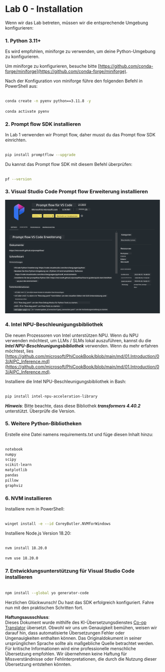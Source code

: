 <!--
CO_OP_TRANSLATOR_METADATA:
{
  "original_hash": "a4ef39027902e82f2c33d568d2a2259a",
  "translation_date": "2025-03-27T11:48:09+00:00",
  "source_file": "md\\02.Application\\02.Code\\Phi3\\VSCodeExt\\HOL\\AIPC\\01.Installations.md",
  "language_code": "de"
}
-->
# **Lab 0 - Installation**

Wenn wir das Lab betreten, müssen wir die entsprechende Umgebung konfigurieren:

### **1. Python 3.11+**

Es wird empfohlen, miniforge zu verwenden, um deine Python-Umgebung zu konfigurieren.

Um miniforge zu konfigurieren, besuche bitte [https://github.com/conda-forge/miniforge](https://github.com/conda-forge/miniforge).

Nach der Konfiguration von miniforge führe den folgenden Befehl in PowerShell aus:

```bash

conda create -n pyenv python==3.11.8 -y

conda activate pyenv

```

### **2. Prompt flow SDK installieren**

In Lab 1 verwenden wir Prompt flow, daher musst du das Prompt flow SDK einrichten.

```bash

pip install promptflow --upgrade

```

Du kannst das Prompt flow SDK mit diesem Befehl überprüfen:

```bash

pf --version

```

### **3. Visual Studio Code Prompt flow Erweiterung installieren**

![pf](../../../../../../../../../translated_images/pf_ext.fa065f22e1ee3e67157662d8be5241f346ddd83744045e3406d92b570e8d8b36.de.png)

### **4. Intel NPU-Beschleunigungsbibliothek**

Die neuen Prozessoren von Intel unterstützen NPU. Wenn du NPU verwenden möchtest, um LLMs / SLMs lokal auszuführen, kannst du die ***Intel NPU-Beschleunigungsbibliothek*** verwenden. Wenn du mehr erfahren möchtest, lies [https://github.com/microsoft/PhiCookBook/blob/main/md/01.Introduction/03/AIPC_Inference.md](https://github.com/microsoft/PhiCookBook/blob/main/md/01.Introduction/03/AIPC_Inference.md).

Installiere die Intel NPU-Beschleunigungsbibliothek in Bash:

```bash

pip install intel-npu-acceleration-library

```

***Hinweis***: Bitte beachte, dass diese Bibliothek ***transformers 4.40.2*** unterstützt. Überprüfe die Version.

### **5. Weitere Python-Bibliotheken**

Erstelle eine Datei namens requirements.txt und füge diesen Inhalt hinzu:

```txt

notebook
numpy 
scipy 
scikit-learn 
matplotlib 
pandas 
pillow 
graphviz

```

### **6. NVM installieren**

Installiere nvm in PowerShell:

```bash

winget install -e --id CoreyButler.NVMforWindows

```

Installiere Node.js Version 18.20:

```bash

nvm install 18.20.0

nvm use 18.20.0

```

### **7. Entwicklungsunterstützung für Visual Studio Code installieren**

```bash

npm install --global yo generator-code

```

Herzlichen Glückwunsch! Du hast das SDK erfolgreich konfiguriert. Fahre nun mit den praktischen Schritten fort.

**Haftungsausschluss**:  
Dieses Dokument wurde mithilfe des KI-Übersetzungsdienstes [Co-op Translator](https://github.com/Azure/co-op-translator) übersetzt. Obwohl wir uns um Genauigkeit bemühen, weisen wir darauf hin, dass automatisierte Übersetzungen Fehler oder Ungenauigkeiten enthalten können. Das Originaldokument in seiner ursprünglichen Sprache sollte als maßgebliche Quelle betrachtet werden. Für kritische Informationen wird eine professionelle menschliche Übersetzung empfohlen. Wir übernehmen keine Haftung für Missverständnisse oder Fehlinterpretationen, die durch die Nutzung dieser Übersetzung entstehen könnten.